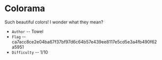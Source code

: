 # Colorama
Such beautiful colors! I wonder what they mean?


* `Author` -- Towel
* `Flag` -- ca7acc8ce2e04ba67f37bf97d6c64b57e439ee8117e5cd5e3a4fb490f62a5951
* `Difficulty` -- 1/10

